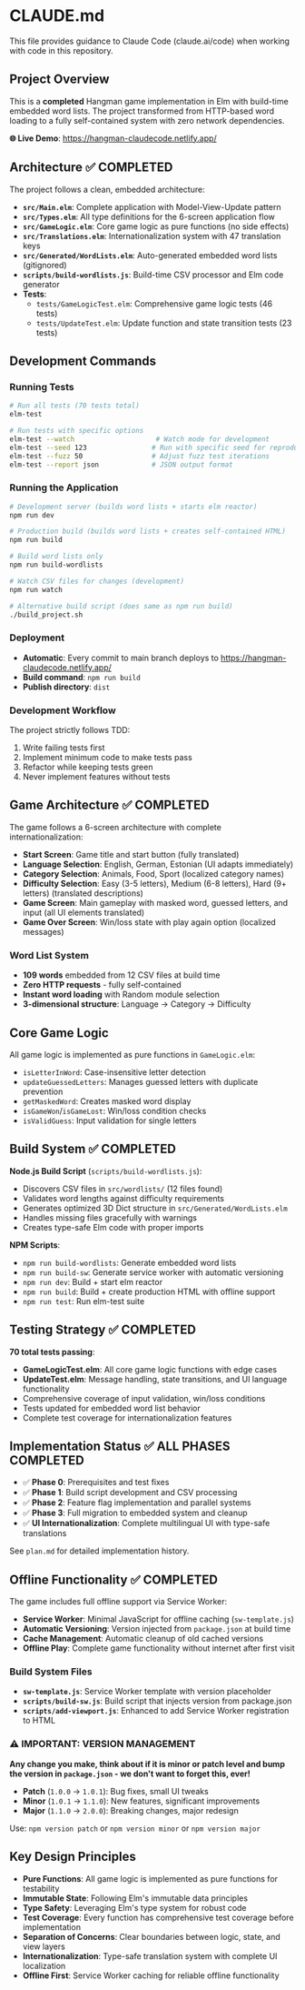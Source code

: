 # CLAUDE.md

This file provides guidance to Claude Code (claude.ai/code) when working with code in this repository.

## Project Overview

This is a **completed** Hangman game implementation in Elm with build-time embedded word lists. The project transformed from HTTP-based word loading to a fully self-contained system with zero network dependencies.

**🌐 Live Demo**: https://hangman-claudecode.netlify.app/

## Architecture ✅ **COMPLETED**

The project follows a clean, embedded architecture:

- **`src/Main.elm`**: Complete application with Model-View-Update pattern
- **`src/Types.elm`**: All type definitions for the 6-screen application flow
- **`src/GameLogic.elm`**: Core game logic as pure functions (no side effects)
- **`src/Translations.elm`**: Internationalization system with 47 translation keys
- **`src/Generated/WordLists.elm`**: Auto-generated embedded word lists (gitignored)
- **`scripts/build-wordlists.js`**: Build-time CSV processor and Elm code generator
- **Tests**:
  - `tests/GameLogicTest.elm`: Comprehensive game logic tests (46 tests)
  - `tests/UpdateTest.elm`: Update function and state transition tests (23 tests)

## Development Commands

### Running Tests
```bash
# Run all tests (70 tests total)
elm-test

# Run tests with specific options
elm-test --watch                    # Watch mode for development
elm-test --seed 123                # Run with specific seed for reproducibility
elm-test --fuzz 50                 # Adjust fuzz test iterations
elm-test --report json             # JSON output format
```

### Running the Application
```bash
# Development server (builds word lists + starts elm reactor)
npm run dev

# Production build (builds word lists + creates self-contained HTML)
npm run build

# Build word lists only
npm run build-wordlists

# Watch CSV files for changes (development)
npm run watch

# Alternative build script (does same as npm run build)
./build_project.sh
```

### Deployment
- **Automatic**: Every commit to main branch deploys to https://hangman-claudecode.netlify.app/
- **Build command**: `npm run build`
- **Publish directory**: `dist`

### Development Workflow
The project strictly follows TDD:
1. Write failing tests first
2. Implement minimum code to make tests pass
3. Refactor while keeping tests green
4. Never implement features without tests

## Game Architecture ✅ **COMPLETED**

The game follows a 6-screen architecture with complete internationalization:
- **Start Screen**: Game title and start button (fully translated)
- **Language Selection**: English, German, Estonian (UI adapts immediately)
- **Category Selection**: Animals, Food, Sport (localized category names)
- **Difficulty Selection**: Easy (3-5 letters), Medium (6-8 letters), Hard (9+ letters) (translated descriptions)
- **Game Screen**: Main gameplay with masked word, guessed letters, and input (all UI elements translated)
- **Game Over Screen**: Win/loss state with play again option (localized messages)

### Word List System
- **109 words** embedded from 12 CSV files at build time
- **Zero HTTP requests** - fully self-contained
- **Instant word loading** with Random module selection
- **3-dimensional structure**: Language → Category → Difficulty

## Core Game Logic

All game logic is implemented as pure functions in `GameLogic.elm`:
- `isLetterInWord`: Case-insensitive letter detection
- `updateGuessedLetters`: Manages guessed letters with duplicate prevention
- `getMaskedWord`: Creates masked word display
- `isGameWon`/`isGameLost`: Win/loss condition checks
- `isValidGuess`: Input validation for single letters

## Build System ✅ **COMPLETED**

**Node.js Build Script** (`scripts/build-wordlists.js`):
- Discovers CSV files in `src/wordlists/` (12 files found)
- Validates word lengths against difficulty requirements
- Generates optimized 3D Dict structure in `src/Generated/WordLists.elm`
- Handles missing files gracefully with warnings
- Creates type-safe Elm code with proper imports

**NPM Scripts**:
- `npm run build-wordlists`: Generate embedded word lists
- `npm run build-sw`: Generate service worker with automatic versioning
- `npm run dev`: Build + start elm reactor
- `npm run build`: Build + create production HTML with offline support
- `npm run test`: Run elm-test suite

## Testing Strategy ✅ **COMPLETED**

**70 total tests passing**:
- **GameLogicTest.elm**: All core game logic functions with edge cases
- **UpdateTest.elm**: Message handling, state transitions, and UI language functionality
- Comprehensive coverage of input validation, win/loss conditions
- Tests updated for embedded word list behavior
- Complete test coverage for internationalization features

## Implementation Status ✅ **ALL PHASES COMPLETED**

- ✅ **Phase 0**: Prerequisites and test fixes
- ✅ **Phase 1**: Build script development and CSV processing
- ✅ **Phase 2**: Feature flag implementation and parallel systems
- ✅ **Phase 3**: Full migration to embedded system and cleanup
- ✅ **UI Internationalization**: Complete multilingual UI with type-safe translations

See `plan.md` for detailed implementation history.

## Offline Functionality ✅ **COMPLETED**

The game includes full offline support via Service Worker:

- **Service Worker**: Minimal JavaScript for offline caching (`sw-template.js`)
- **Automatic Versioning**: Version injected from `package.json` at build time
- **Cache Management**: Automatic cleanup of old cached versions
- **Offline Play**: Complete game functionality without internet after first visit

### Build System Files
- **`sw-template.js`**: Service Worker template with version placeholder
- **`scripts/build-sw.js`**: Build script that injects version from package.json
- **`scripts/add-viewport.js`**: Enhanced to add Service Worker registration to HTML

### ⚠️ **IMPORTANT: VERSION MANAGEMENT**
**Any change you make, think about if it is minor or patch level and bump the version in `package.json` - we don't want to forget this, ever!**

- **Patch** (`1.0.0` → `1.0.1`): Bug fixes, small UI tweaks
- **Minor** (`1.0.1` → `1.1.0`): New features, significant improvements  
- **Major** (`1.1.0` → `2.0.0`): Breaking changes, major redesign

Use: `npm version patch` or `npm version minor` or `npm version major`

## Key Design Principles

- **Pure Functions**: All game logic is implemented as pure functions for testability
- **Immutable State**: Following Elm's immutable data principles
- **Type Safety**: Leveraging Elm's type system for robust code
- **Test Coverage**: Every function has comprehensive test coverage before implementation
- **Separation of Concerns**: Clear boundaries between logic, state, and view layers
- **Internationalization**: Type-safe translation system with complete UI localization
- **Offline First**: Service Worker caching for reliable offline functionality